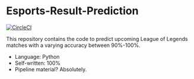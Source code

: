 # Esports-Result-Prediction

[![CircleCI](https://dl.circleci.com/status-badge/img/gh/MasterYiTheSamurai/EsportsResultPrediction/tree/main.svg?style=svg)](https://dl.circleci.com/status-badge/redirect/gh/MasterYiTheSamurai/EsportsResultPrediction/tree/main)

This repository contains the code to predict upcoming League of Legends matches with a varying accuracy between 90%-100%.
* Language: Python
* Self-written: 100%
* Pipeline material? Absolutely.
